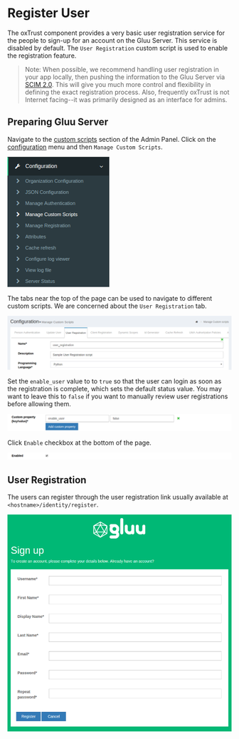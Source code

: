 # Register User
The oxTrust component provides a very basic user registration service for 
the people to sign-up for an account on the Gluu Server. This service is 
disabled by default. The `User Registration` custom script  is used to enable the 
registration feature.

> Note: When possible, we recommend handling user registration in your app locally, then pushing the information to the Gluu Server via [SCIM 2.0](../api/scim-2.0.md). This will give you much more control and flexibility in defining the exact registration process. Also,
frequently oxTrust is not Internet facing--it was primarily designed as an interface for admins.

## Preparing Gluu Server
Navigate to the [custom scripts](../customize/script.md) section of the Admin Panel. Click on the [configuration](../oxtrust/configuration.md) menu and then  `Manage Custom Scripts`.

![image](../img/2.4/config-manage-script_menu.png)

The tabs near the top of the page can be used to navigate to different custom scripts. We are concerned about 
the `User Registration` tab.

![image](../img/2.4/config-manage-script_menu1.png)

Set the `enable_user` value to to `true` so that the user can login as soon as 
the registration is complete, which sets the default status value. You may want to leave this to `false` if you 
want to manually review user registrations before allowing them.

![image](../img/2.4/config-manage-script_enable.png)

Click `Enable` checkbox at the bottom of the page.

![image](../img/2.4/config-manage-script_check.png)

## User Registration
The users can register through the user registration link usually available at `<hostname>/identity/register`.

![image](../img/2.4/config-manage-script_register.png)

